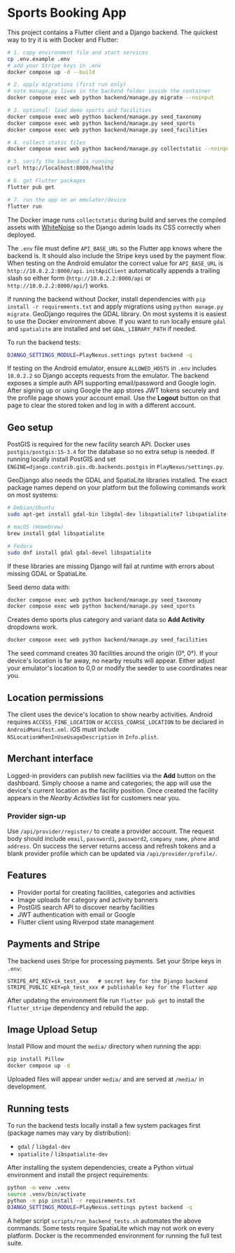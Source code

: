 # Sports Booking App

This project contains a Flutter client and a Django backend.
The quickest way to try it is with Docker and Flutter:

```bash
# 1. copy environment file and start services
cp .env.example .env
# add your Stripe keys in .env
docker compose up -d --build

# 2. apply migrations (first run only)
# note manage.py lives in the backend folder inside the container
docker compose exec web python backend/manage.py migrate --noinput

# 3. optional: load demo sports and facilities
docker compose exec web python backend/manage.py seed_taxonomy
docker compose exec web python backend/manage.py seed_sports
docker compose exec web python backend/manage.py seed_facilities

# 4. collect static files
docker compose exec web python backend/manage.py collectstatic --noinput

# 5. verify the backend is running
curl http://localhost:8000/healthz

# 6. get Flutter packages
flutter pub get

# 7. run the app on an emulator/device
flutter run

```

The Docker image runs `collectstatic` during build and serves the compiled
assets with [WhiteNoise](https://whitenoise.evans.io/) so the Django admin loads
its CSS correctly when deployed.

The `.env` file must define `API_BASE_URL` so the Flutter app knows where the
backend is. It should also include the Stripe keys used by the payment flow.
When testing on the Android emulator the correct value for `API_BASE_URL` is
`http://10.0.2.2:8000/api`.
`initApiClient` automatically appends a trailing slash so either form
(`http://10.0.2.2:8000/api` or `http://10.0.2.2:8000/api/`) works.

If running the backend without Docker, install dependencies with
`pip install -r requirements.txt` and apply migrations using `python manage.py migrate`.
GeoDjango requires the GDAL library. On most systems it is easiest to use the
Docker environment above. If you want to run locally ensure `gdal` and
`spatialite` are installed and set `GDAL_LIBRARY_PATH` if needed.

To run the backend tests:

```bash
DJANGO_SETTINGS_MODULE=PlayNexus.settings pytest backend -q
```
If testing on the Android emulator, ensure `ALLOWED_HOSTS` in `.env` includes
`10.0.2.2` so Django accepts requests from the emulator.
The backend exposes a simple auth API supporting email/password and Google login.
After signing up or using Google the app stores JWT tokens securely and the
profile page shows your account email. Use the **Logout** button on that page to
clear the stored token and log in with a different account.

## Geo setup

PostGIS is required for the new facility search API. Docker uses
`postgis/postgis:15-3.4` for the database so no extra setup is needed.
If running locally install PostGIS and set `ENGINE=django.contrib.gis.db.backends.postgis`
in `PlayNexus/settings.py`.

GeoDjango also needs the GDAL and SpatiaLite libraries installed. The
exact package names depend on your platform but the following commands work
on most systems:

```bash
# Debian/Ubuntu
sudo apt-get install gdal-bin libgdal-dev libspatialite7 libspatialite-dev

# macOS (Homebrew)
brew install gdal libspatialite

# Fedora
sudo dnf install gdal gdal-devel libspatialite
```

If these libraries are missing Django will fail at runtime with errors about
missing GDAL or SpatiaLite.

Seed demo data with:

```bash
docker compose exec web python backend/manage.py seed_taxonomy
docker compose exec web python backend/manage.py seed_sports
```
Creates demo sports plus category and variant data so **Add Activity** dropdowns work.

```bash
docker compose exec web python backend/manage.py seed_facilities
```

The seed command creates 30 facilities around the origin (0°, 0°). If your
device's location is far away, no nearby results will appear. Either adjust your
emulator's location to 0,0 or modify the seeder to use coordinates near you.

## Location permissions

The client uses the device's location to show nearby activities. Android
requires `ACCESS_FINE_LOCATION` or `ACCESS_COARSE_LOCATION` to be declared in
`AndroidManifest.xml`. iOS must include `NSLocationWhenInUseUsageDescription` in
`Info.plist`.

## Merchant interface

Logged-in providers can publish new facilities via the **Add** button on the
dashboard. Simply choose a name and categories; the app will use the device's
current location as the facility position. Once created the facility appears in
the *Nearby Activities* list for customers near you.

### Provider sign-up

Use `/api/provider/register/` to create a provider account. The request body
should include `email`, `password1`, `password2`, `company_name`, `phone` and
`address`. On success the server returns access and refresh tokens and a blank
provider profile which can be updated via `/api/provider/profile/`.

## Features

- Provider portal for creating facilities, categories and activities
- Image uploads for category and activity banners
- PostGIS search API to discover nearby facilities
- JWT authentication with email or Google
- Flutter client using Riverpod state management

## Payments and Stripe

The backend uses Stripe for processing payments. Set your Stripe keys in `.env`:

```
STRIPE_API_KEY=sk_test_xxx   # secret key for the Django backend
STRIPE_PUBLIC_KEY=pk_test_xxx # publishable key for the Flutter app
```

After updating the environment file run `flutter pub get` to install the
`flutter_stripe` dependency and rebuild the app.

## Image Upload Setup

Install Pillow and mount the `media/` directory when running the app:

```bash
pip install Pillow
docker compose up -d
```
Uploaded files will appear under `media/` and are served at `/media/` in development.

## Running tests

To run the backend tests locally install a few system packages first (package
names may vary by distribution):

- `gdal` / `libgdal-dev`
- `spatialite` / `libspatialite-dev`

After installing the system dependencies, create a Python virtual environment
and install the project requirements:

```bash
python -m venv .venv
source .venv/bin/activate
python -m pip install -r requirements.txt
DJANGO_SETTINGS_MODULE=PlayNexus.settings pytest backend -q
```

A helper script `scripts/run_backend_tests.sh` automates the above commands.
Some tests require SpatiaLite which may not work on every platform. Docker is
the recommended environment for running the full test suite.
